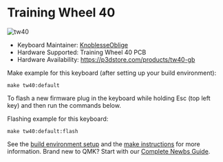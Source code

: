 # Training Wheel 40

![tw40](https://cdn.shopify.com/s/files/1/0501/7537/7592/products/tw40_600x.jpg?v=1607835284)

* Keyboard Maintainer: [KnoblesseOblige](https://github.com/KnoblesseOblige)
* Hardware Supported: Training Wheel 40 PCB
* Hardware Availability: https://p3dstore.com/products/tw40-gb

Make example for this keyboard (after setting up your build environment):

    make tw40:default


To flash a new firmware plug in the keyboard while holding Esc (top left key) and then run the commands below.

Flashing example for this keyboard:

    make tw40:default:flash

See the [build environment setup](https://docs.qmk.fm/#/getting_started_build_tools) and the [make instructions](https://docs.qmk.fm/#/getting_started_make_guide) for more information. Brand new to QMK? Start with our [Complete Newbs Guide](https://docs.qmk.fm/#/newbs).
